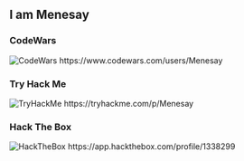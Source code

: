 ## I am Menesay 

### CodeWars
<img src="https://www.codewars.com/users/Menesay/badges/large" alt="CodeWars">
https://www.codewars.com/users/Menesay

### Try Hack Me
<img src="https://tryhackme-badges.s3.amazonaws.com/Menesay.png" alt="TryHackMe">
https://tryhackme.com/p/Menesay

### Hack The Box
<img src="https://www.hackthebox.eu/badge/image/1338299" alt="HackTheBox">
https://app.hackthebox.com/profile/1338299
